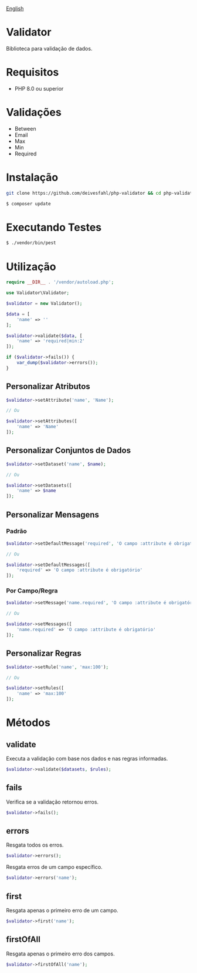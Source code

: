 [English](README_EN.md)

# Validator

Biblioteca para validação de dados.

# Requisitos

-   PHP 8.0 ou superior

# Validações

-   Between
-   Email
-   Max
-   Min
-   Required

# Instalação

```bash
git clone https://github.com/deivesfahl/php-validator && cd php-validator

$ composer update
```

# Executando Testes

```bash
$ ./vendor/bin/pest
```

# Utilização

```php
require __DIR__ . '/vendor/autoload.php';

use Validator\Validator;

$validator = new Validator();

$data = [
    'name' => ''
];

$validator->validate($data, [
    'name' => 'required|min:2'
]);

if ($validator->fails()) {
    var_dump($validator->errors());
}
```

## Personalizar Atributos

```php
$validator->setAttribute('name', 'Name');

// Ou

$validator->setAttributes([
    'name' => 'Name'
]);
```

## Personalizar Conjuntos de Dados

```php
$validator->setDataset('name', $name);

// Ou

$validator->setDatasets([
    'name' => $name
]);
```

## Personalizar Mensagens

### Padrão

```php
$validator->setDefaultMessage('required', 'O campo :attribute é obrigatório');

// Ou

$validator->setDefaultMessages([
    'required' => 'O campo :attribute é obrigatório'
]);
```

### Por Campo/Regra

```php
$validator->setMessage('name.required', 'O campo :attribute é obrigatório');

// Ou

$validator->setMessages([
    'name.required' => 'O campo :attribute é obrigatório'
]);
```

## Personalizar Regras

```php
$validator->setRule('name', 'max:100');

// Ou

$validator->setRules([
    'name' => 'max:100'
]);
```

# Métodos

## validate

Executa a validação com base nos dados e nas regras informadas.

```php
$validator->validate($datasets, $rules);
```

## fails

Verifica se a validação retornou erros.

```php
$validator->fails();
```

## errors

Resgata todos os erros.

```php
$validator->errors();
```

Resgata erros de um campo específico.

```php
$validator->errors('name');
```

## first

Resgata apenas o primeiro erro de um campo.

```php
$validator->first('name');
```

## firstOfAll

Resgata apenas o primeiro erro dos campos.

```php
$validator->firstOfAll('name');
```
